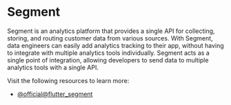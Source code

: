 # Segment

Segment is an analytics platform that provides a single API for collecting, storing, and routing customer data from various sources. With Segment, data engineers can easily add analytics tracking to their app, without having to integrate with multiple analytics tools individually. Segment acts as a single point of integration, allowing developers to send data to multiple analytics tools with a single API.

Visit the following resources to learn more:

- [@official@flutter_segment](https://pub.dev/packages/flutter_segment)
